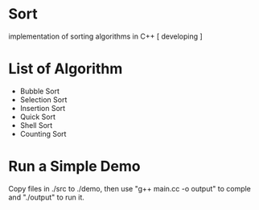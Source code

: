 # Sort

implementation of sorting algorithms in C++ [ developing ]

# List of Algorithm

- Bubble Sort
- Selection Sort
- Insertion Sort
- Quick Sort
- Shell Sort
- Counting Sort

# Run a Simple Demo

Copy files in ./src to ./demo, then use "g++ main.cc -o output" to comple and "./output" to run it.
